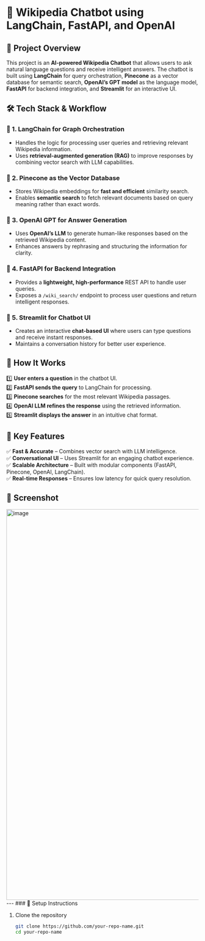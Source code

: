 # 🚀 Wikipedia Chatbot using LangChain, FastAPI, and OpenAI  

## 📌 Project Overview  
This project is an **AI-powered Wikipedia Chatbot** that allows users to ask natural language questions and receive intelligent answers. The chatbot is built using **LangChain** for query orchestration, **Pinecone** as a vector database for semantic search, **OpenAI’s GPT model** as the language model, **FastAPI** for backend integration, and **Streamlit** for an interactive UI.  

## 🛠 Tech Stack & Workflow  

### 🔹 1. LangChain for Graph Orchestration  
- Handles the logic for processing user queries and retrieving relevant Wikipedia information.  
- Uses **retrieval-augmented generation (RAG)** to improve responses by combining vector search with LLM capabilities.  

### 🔹 2. Pinecone as the Vector Database  
- Stores Wikipedia embeddings for **fast and efficient** similarity search.  
- Enables **semantic search** to fetch relevant documents based on query meaning rather than exact words.  

### 🔹 3. OpenAI GPT for Answer Generation  
- Uses **OpenAI’s LLM** to generate human-like responses based on the retrieved Wikipedia content.  
- Enhances answers by rephrasing and structuring the information for clarity.  

### 🔹 4. FastAPI for Backend Integration  
- Provides a **lightweight, high-performance** REST API to handle user queries.  
- Exposes a `/wiki_search/` endpoint to process user questions and return intelligent responses.  

### 🔹 5. Streamlit for Chatbot UI  
- Creates an interactive **chat-based UI** where users can type questions and receive instant responses.  
- Maintains a conversation history for better user experience.  

## 🔄 How It Works  
1️⃣ **User enters a question** in the chatbot UI.  
2️⃣ **FastAPI sends the query** to LangChain for processing.  
3️⃣ **Pinecone searches** for the most relevant Wikipedia passages.  
4️⃣ **OpenAI LLM refines the response** using the retrieved information.  
5️⃣ **Streamlit displays the answer** in an intuitive chat format.  

## 🌟 Key Features  
✅ **Fast & Accurate** – Combines vector search with LLM intelligence.  
✅ **Conversational UI** – Uses Streamlit for an engaging chatbot experience.  
✅ **Scalable Architecture** – Built with modular components (FastAPI, Pinecone, OpenAI, LangChain).  
✅ **Real-time Responses** – Ensures low latency for quick query resolution.  

## 📸 Screenshot  
<img width="1022" alt="image" src="https://github.com/user-attachments/assets/0e54df7d-bac0-4b5b-9c11-0540e5fd775c" />
---
### 🚀 Setup Instructions

1. Clone the repository  
   ```bash
   git clone https://github.com/your-repo-name.git
   cd your-repo-name
